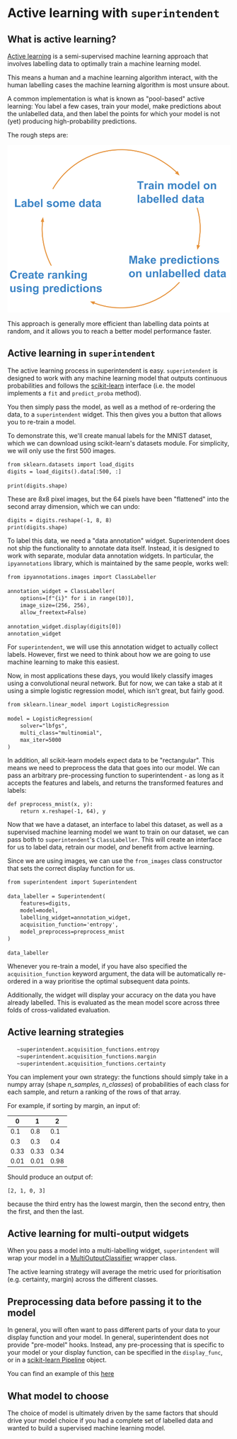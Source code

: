 # Active learning with `superintendent`

## What is active learning?

[Active learning](https://en.wikipedia.org/wiki/Active_learning_(machine_learning)) is a
semi-supervised machine learning approach that involves labelling data to optimally train
a machine learning model.

This means a human and a machine learning algorithm interact, with the human labelling
cases the machine learning algorithm is most unsure about.

A common implementation is what is known as "pool-based" active learning:
You label a few cases, train your model, make predictions about the unlabelled data, and
then label the points for which your model is not (yet) producing high-probability
predictions.

The rough steps are:

![Pool-based active learning diagram](img/active-learning-diagram.png)

This approach is generally more efficient than labelling data points at random, and it
allows you to reach a better model performance faster.

## Active learning in `superintendent`

The active learning process in superintendent is easy. `superintendent` is designed to work
with any machine learning model that outputs continuous probabilities and follows the [scikit-learn](https://scikit-learn.org/stable/)
interface (i.e. the model implements a `fit` and `predict_proba` method).

You then simply pass the model, as well as a method of re-ordering the data, to a `superintendent`
widget. This then gives you a button that allows you to re-train a model.

To demonstrate this, we'll create manual labels for the MNIST dataset, which we can download using scikit-learn's datasets module. For simplicity, we will only use the first 500 images.

```{jupyter-execute}
from sklearn.datasets import load_digits
digits = load_digits().data[:500, :]

print(digits.shape)
```

These are 8x8 pixel images, but the 64 pixels have been "flattened" into the second array dimension, which we can undo:

```{jupyter-execute}
digits = digits.reshape(-1, 8, 8)
print(digits.shape)
```

To label this data, we need a "data annotation" widget. Superintendent does not ship the functionality to annotate data itself. Instead, it is designed to work with separate, modular data annotation widgets. In particular, the `ipyannotations` library, which is maintained by the same people, works well:

```{jupyter-execute}
from ipyannotations.images import ClassLabeller

annotation_widget = ClassLabeller(
    options=[f"{i}" for i in range(10)],
    image_size=(256, 256),
    allow_freetext=False)

annotation_widget.display(digits[0])
annotation_widget
```

For `superintendent`, we will use this annotation widget to actually collect labels. However, first we need to think about how we are going to use machine learning to make this easiest.

Now, in most applications these days, you would likely classify images using a convolutional neural network. But for now, we can take a stab at
it using a simple logistic regression model, which isn't great, but fairly good.

```{jupyter-execute}
from sklearn.linear_model import LogisticRegression

model = LogisticRegression(
    solver="lbfgs",
    multi_class="multinomial",
    max_iter=5000
)
```

In addition, all scikit-learn models expect data to be "rectangular". This means we need to preprocess the data that goes into our model. We can pass an arbitrary pre-processing function to superintendent - as long as it accepts the features and labels, and returns the transformed features and labels:

```{jupyter-execute}
def preprocess_mnist(x, y):
    return x.reshape(-1, 64), y
```

Now that we have a dataset, an interface to label this dataset, as well as a supervised machine learning 
model we want to train on our dataset, we can pass both to `superintendent`'s `ClassLabeller`. This will create an interface for us to label data, retrain our model, *and* benefit from active learning.

Since we are using images, we can use the `from_images` class constructor
that sets the correct display function for us.

```{jupyter-execute}
from superintendent import Superintendent

data_labeller = Superintendent(
    features=digits,
    model=model,
    labelling_widget=annotation_widget,
    acquisition_function='entropy',
    model_preprocess=preprocess_mnist
)

data_labeller
```

Whenever you re-train a model, if you have also specified the `acquisition_function` keyword argument, the data will be automatically re-ordered in a way prioritise the optimal subsequent data points.

Additionally, the widget will display your accuracy on the data you have already labelled. This is evaluated as the mean model score across three folds of cross-validated evaluation.

## Active learning strategies

```{autosummary}
   ~superintendent.acquisition_functions.entropy
   ~superintendent.acquisition_functions.margin
   ~superintendent.acquisition_functions.certainty
```

You can implement your own strategy: the functions should simply take in a numpy array (shape *n_samples, n_classes*) of probabilities of each class for each sample, and return a ranking of the rows of that array.

For example, if sorting by margin, an input of:

| 0    	| 1    	| 2    	|
|------	|------	|------	|
| 0.1  	| 0.8  	| 0.1  	|
| 0.3  	| 0.3  	| 0.4  	|
| 0.33 	| 0.33 	| 0.34 	|
| 0.01 	| 0.01 	| 0.98 	|

Should produce an output of:

```
[2, 1, 0, 3]
```

because the third entry has the lowest margin, then the second entry, then the first, and then the last.

## Active learning for multi-output widgets

When you pass a model into a multi-labelling widget, `superintendent` will wrap your model in a 
[MultiOutputClassifier](https://scikit-learn.org/stable/modules/generated/sklearn.multioutput.MultiOutputClassifier.html)
wrapper class.

The active learning strategy will average the metric used for prioritisation (e.g. certainty,
margin) across the different classes.

## Preprocessing data before passing it to the model

In general, you will often want to pass different parts of your data to your display function
and your model. In general, superintendent does not provide "pre-model" hooks. Instead, any
pre-processing that is specific to your model or your display function, can be specified in
the `display_func`, or in a
[scikit-learn Pipeline](https://scikit-learn.org/stable/modules/generated/sklearn.pipeline.Pipeline.html)
object.

You can find an example of this [here](examples/preprocessing-data.ipynb)

## What model to choose

The choice of model is ultimately driven by the same factors that should drive
your model choice if you had a complete set of labelled data and wanted to build
a supervised machine learning model.
